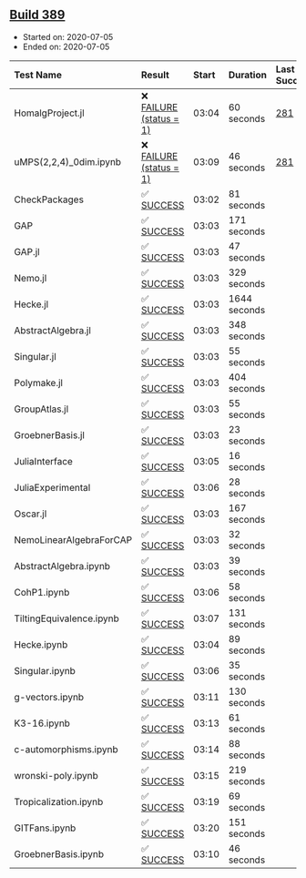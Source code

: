 ## [Build 389](https://oscarci.mathematik.uni-kl.de/job/oscar-stable/389/)

* Started on: 2020-07-05
* Ended on: 2020-07-05

| Test Name    | Result | Start | Duration | Last Success | First Failure |
|:-------------|:-------|:------|:---------|:-------------|:--------------|
| HomalgProject.jl | ❌ [FAILURE (status = 1)](https://oscarci.mathematik.uni-kl.de/job/oscar-stable/389/artifact/logs/build-389/HomalgProject.jl.log) | 03:04 | 60 seconds | [281](https://oscarci.mathematik.uni-kl.de/job/oscar-stable/281/) | [282](https://oscarci.mathematik.uni-kl.de/job/oscar-stable/282/) |
| uMPS(2,2,4)_0dim.ipynb | ❌ [FAILURE (status = 1)](https://oscarci.mathematik.uni-kl.de/job/oscar-stable/389/artifact/logs/build-389/uMPS-2-2-4-_0dim.ipynb.log) | 03:09 | 46 seconds | [281](https://oscarci.mathematik.uni-kl.de/job/oscar-stable/281/) | [282](https://oscarci.mathematik.uni-kl.de/job/oscar-stable/282/) |
| CheckPackages | ✅ [SUCCESS](https://oscarci.mathematik.uni-kl.de/job/oscar-stable/389/artifact/logs/build-389/CheckPackages.log) | 03:02 | 81 seconds |  |  |
| GAP | ✅ [SUCCESS](https://oscarci.mathematik.uni-kl.de/job/oscar-stable/389/artifact/logs/build-389/GAP.log) | 03:03 | 171 seconds |  |  |
| GAP.jl | ✅ [SUCCESS](https://oscarci.mathematik.uni-kl.de/job/oscar-stable/389/artifact/logs/build-389/GAP.jl.log) | 03:03 | 47 seconds |  |  |
| Nemo.jl | ✅ [SUCCESS](https://oscarci.mathematik.uni-kl.de/job/oscar-stable/389/artifact/logs/build-389/Nemo.jl.log) | 03:03 | 329 seconds |  |  |
| Hecke.jl | ✅ [SUCCESS](https://oscarci.mathematik.uni-kl.de/job/oscar-stable/389/artifact/logs/build-389/Hecke.jl.log) | 03:03 | 1644 seconds |  |  |
| AbstractAlgebra.jl | ✅ [SUCCESS](https://oscarci.mathematik.uni-kl.de/job/oscar-stable/389/artifact/logs/build-389/AbstractAlgebra.jl.log) | 03:03 | 348 seconds |  |  |
| Singular.jl | ✅ [SUCCESS](https://oscarci.mathematik.uni-kl.de/job/oscar-stable/389/artifact/logs/build-389/Singular.jl.log) | 03:03 | 55 seconds |  |  |
| Polymake.jl | ✅ [SUCCESS](https://oscarci.mathematik.uni-kl.de/job/oscar-stable/389/artifact/logs/build-389/Polymake.jl.log) | 03:03 | 404 seconds |  |  |
| GroupAtlas.jl | ✅ [SUCCESS](https://oscarci.mathematik.uni-kl.de/job/oscar-stable/389/artifact/logs/build-389/GroupAtlas.jl.log) | 03:03 | 55 seconds |  |  |
| GroebnerBasis.jl | ✅ [SUCCESS](https://oscarci.mathematik.uni-kl.de/job/oscar-stable/389/artifact/logs/build-389/GroebnerBasis.jl.log) | 03:03 | 23 seconds |  |  |
| JuliaInterface | ✅ [SUCCESS](https://oscarci.mathematik.uni-kl.de/job/oscar-stable/389/artifact/logs/build-389/JuliaInterface.log) | 03:05 | 16 seconds |  |  |
| JuliaExperimental | ✅ [SUCCESS](https://oscarci.mathematik.uni-kl.de/job/oscar-stable/389/artifact/logs/build-389/JuliaExperimental.log) | 03:06 | 28 seconds |  |  |
| Oscar.jl | ✅ [SUCCESS](https://oscarci.mathematik.uni-kl.de/job/oscar-stable/389/artifact/logs/build-389/Oscar.jl.log) | 03:03 | 167 seconds |  |  |
| NemoLinearAlgebraForCAP | ✅ [SUCCESS](https://oscarci.mathematik.uni-kl.de/job/oscar-stable/389/artifact/logs/build-389/NemoLinearAlgebraForCAP.log) | 03:03 | 32 seconds |  |  |
| AbstractAlgebra.ipynb | ✅ [SUCCESS](https://oscarci.mathematik.uni-kl.de/job/oscar-stable/389/artifact/logs/build-389/AbstractAlgebra.ipynb.log) | 03:03 | 39 seconds |  |  |
| CohP1.ipynb | ✅ [SUCCESS](https://oscarci.mathematik.uni-kl.de/job/oscar-stable/389/artifact/logs/build-389/CohP1.ipynb.log) | 03:06 | 58 seconds |  |  |
| TiltingEquivalence.ipynb | ✅ [SUCCESS](https://oscarci.mathematik.uni-kl.de/job/oscar-stable/389/artifact/logs/build-389/TiltingEquivalence.ipynb.log) | 03:07 | 131 seconds |  |  |
| Hecke.ipynb | ✅ [SUCCESS](https://oscarci.mathematik.uni-kl.de/job/oscar-stable/389/artifact/logs/build-389/Hecke.ipynb.log) | 03:04 | 89 seconds |  |  |
| Singular.ipynb | ✅ [SUCCESS](https://oscarci.mathematik.uni-kl.de/job/oscar-stable/389/artifact/logs/build-389/Singular.ipynb.log) | 03:06 | 35 seconds |  |  |
| g-vectors.ipynb | ✅ [SUCCESS](https://oscarci.mathematik.uni-kl.de/job/oscar-stable/389/artifact/logs/build-389/g-vectors.ipynb.log) | 03:11 | 130 seconds |  |  |
| K3-16.ipynb | ✅ [SUCCESS](https://oscarci.mathematik.uni-kl.de/job/oscar-stable/389/artifact/logs/build-389/K3-16.ipynb.log) | 03:13 | 61 seconds |  |  |
| c-automorphisms.ipynb | ✅ [SUCCESS](https://oscarci.mathematik.uni-kl.de/job/oscar-stable/389/artifact/logs/build-389/c-automorphisms.ipynb.log) | 03:14 | 88 seconds |  |  |
| wronski-poly.ipynb | ✅ [SUCCESS](https://oscarci.mathematik.uni-kl.de/job/oscar-stable/389/artifact/logs/build-389/wronski-poly.ipynb.log) | 03:15 | 219 seconds |  |  |
| Tropicalization.ipynb | ✅ [SUCCESS](https://oscarci.mathematik.uni-kl.de/job/oscar-stable/389/artifact/logs/build-389/Tropicalization.ipynb.log) | 03:19 | 69 seconds |  |  |
| GITFans.ipynb | ✅ [SUCCESS](https://oscarci.mathematik.uni-kl.de/job/oscar-stable/389/artifact/logs/build-389/GITFans.ipynb.log) | 03:20 | 151 seconds |  |  |
| GroebnerBasis.ipynb | ✅ [SUCCESS](https://oscarci.mathematik.uni-kl.de/job/oscar-stable/389/artifact/logs/build-389/GroebnerBasis.ipynb.log) | 03:10 | 46 seconds |  |  |
